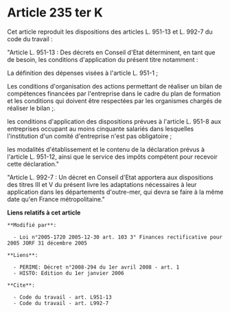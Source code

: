 # Article 235 ter K

Cet article reproduit les dispositions des articles L. 951-13 et L. 992-7 du code du travail :

"Article L. 951-13 : Des décrets en Conseil d'Etat déterminent, en tant que de besoin, les conditions d'application du
présent titre notamment :

La définition des dépenses visées à l'article L. 951-1 ;

Les conditions d'organisation des actions permettant de réaliser un bilan de compétences financées par l'entreprise dans le
cadre du plan de formation et les conditions qui doivent être respectées par les organismes chargés de réaliser le bilan ;.

les conditions d'application des dispositions prévues à l'article L. 951-8 aux entreprises occupant au moins cinquante
salariés dans lesquelles l'institution d'un comité d'entreprise n'est pas obligatoire ;

les modalités d'établissement et le contenu de la déclaration prévus à l'article L. 951-12, ainsi que le service des impôts
compétent pour recevoir cette déclaration."

"Article L. 992-7 : Un décret en Conseil d'Etat apportera aux dispositions des titres III et V du présent livre les
adaptations nécessaires à leur application dans les départements d'outre-mer, qui devra se faire à la même date qu'en France
métropolitaine."

**Liens relatifs à cet article**

	**Modifié par**:

	  - Loi n°2005-1720 2005-12-30 art. 103 3° Finances rectificative pour 2005 JORF 31 décembre 2005

	**Liens**:

	  - PERIME: Décret n°2008-294 du 1er avril 2008 - art. 1
	  - HISTO: Edition du 1er janvier 2006

	**Cite**:

	  - Code du travail - art. L951-13
	  - Code du travail - art. L992-7
